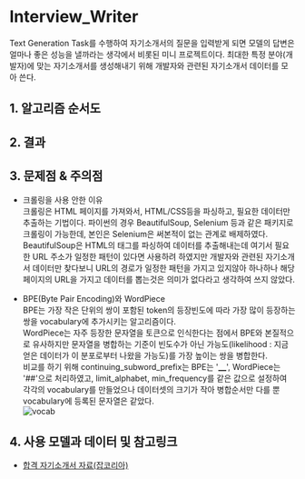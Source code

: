 # Interview_Writer
Text Generation Task를 수행하여 자기소개서의 질문을 입력받게 되면 모델의 답변은 얼마나 좋은 성능을 낼까라는 생각에서 비롯된 미니 프로젝트이다. 
최대한 특정 분야(개발자)에 맞는 자기소개서를 생성해내기 위해 개발자와 관련된 자기소개서 데이터를 모아 쓴다.

## 1. 알고리즘 순서도


## 2. 결과


## 3. 문제점 & 주의점
- 크롤링을 사용 안한 이유 <br>
크롤링은 HTML 페이지를 가져와서, HTML/CSS등을 파싱하고, 필요한 데이터만 추출하는 기법이다. 파이썬의 경우 BeautifulSoup, Selenium 등과 같은 패키지로 크롤링이 가능한데, 본인은 Selenium은 써본적이 없는 관계로 배제하였다. <br>
BeautifulSoup은 HTML의 태그를 파싱하여 데이터를 추출해내는데 여기서 필요한 URL 주소가 일정한 패턴이 있다면 사용하려 하였지만 개발자와 관련된 자기소개서 데이터만 찾다보니 URL의 경로가 일정한 패턴을 가지고 있지않아 하나하나 해당 페이지의 URL을 가지고 데이터를 뽑는것은 의미가 없다라고 생각하여 쓰지 않았다.

- BPE(Byte Pair Encoding)와 WordPiece <br>
BPE는 가장 작은 단위의 쌍이 포함된 token의 등장빈도에 따라 가장 많이 등장하는 쌍을 vocabulary에 추가시키는 알고리즘이다. <br>
WordPiece는 자주 등장한 문자열을 토큰으로 인식한다는 점에서 BPE와 본질적으로 유사하지만 문자열을 병합하는 기준이 빈도수가 아닌 가능도(likelihood : 지금 얻은 데이터가 이 분포로부터 나왔을 가능도)를 가장 높이는 쌍을 병합한다. <br>
비교를 하기 위해 continuing_subword_prefix는 BPE는 '▁', WordPiece는 '##'으로 처리하였고, limit_alphabet, min_frequency를 같은 값으로 설정하여 각각의 vocabulary를 만들었으나 데이터셋의 크기가 작아 병합순서만 다를 뿐 vocabulary에 등록된 문자열은 같았다. <br>
![vocab](https://user-images.githubusercontent.com/86700191/236796592-1f7bed0c-e57c-460f-b7eb-b3b74eace185.PNG)

## 4. 사용 모델과 데이터 및 참고링크
- [합격 자기소개서 자료(잡코리아)](https://www.jobkorea.co.kr/)